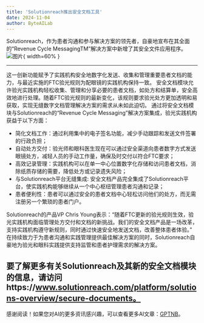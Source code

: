 ```yaml
---
title: 'Solutionreach推出安全文档工具'
date: 2024-11-04
author: ByteAILab
---
```


Solutionreach，作为患者沟通和参与解决方案的领先者，自豪地宣布在其全面的“Revenue Cycle MessagingTM”解决方案中新增了其安全文件应用程序。![图片](https://ai-techpark.com/wp-content/uploads/2024/10/Solutionreach-960x540.jpg){ width=60% }

---
这一创新功能赋予了实践机构安全地数字化发送、收集和管理重要患者文档的能力，与最近实施的FTC验光规则为配眼镜的实践机构保持一致。
安全文档模块允许验光实践机构轻松收集、管理和分享必要的患者文档，如处方和结算单，安全高效地进行处理。随着FTC验光规则的最新变化，该规则要求验光处方更加透明和易获取，实现无缝数字文档管理解决方案的需求从未如此迫切。
通过将安全文档模块与Solutionreach的“Revenue Cycle Messaging”解决方案集成，验光实践机构获益于以下方面：
- 简化文档工作：通过利用集中的电子签名功能，减少手动跟踪和发送文件签署的行政负担；
- 自动处方交付：验光师和眼科医生现在可以通过安全渠道向患者数字方式发送眼镜处方，减轻人员的手动工作量，确保及时交付以符合FTC要求；
- 高效记录管理：实践机构可以在单一中心位置数字化存储和访问患者文档，消除纸质存储的需要，降低处方或记录遗失风险；
- 与Solutionreach平台无缝集成: 安全文档产品完全集成了Solutionreach平台，使实践机构能够继续从一个中心枢纽管理患者沟通和记录；
- 患者便利性：患者可以通过安全的患者文档中心轻松访问他们的处方，而无需注册另一个繁琐的患者门户。

Solutionreach的产品VP Chris Young表示：“随着FTC更新的验光规则生效，验光实践机构面临管理处方交付和文档的新挑战。我们的安全文档产品是一场改革，支持实践机构遵守新规则，同时通过快速安全地发送文档，改善整体患者体验。”
在持续致力于为患者沟通和实践管理提供最佳解决方案的同时，Solutionreach自豪地为验光和眼科实践提供支持监管和患者护理需求的解决方案。

要了解更多有关Solutionreach及其新的安全文档模块的信息，请访问https://www.solutionreach.com/platform/solutions-overview/secure-documents。
---
感谢阅读！如果您对AI的更多资讯感兴趣，可以查看更多AI文章：[GPTNB](https://gptnb.com)。